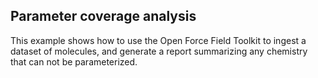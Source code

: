 ## Parameter coverage analysis

This example shows how to use the Open Force Field Toolkit to ingest a dataset of molecules, and generate a report summarizing any chemistry that can not be parameterized.
